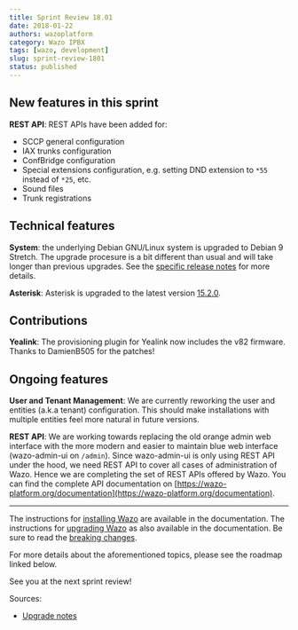 ```yaml
---
title: Sprint Review 18.01
date: 2018-01-22
authors: wazoplatform
category: Wazo IPBX
tags: [wazo, development]
slug: sprint-review-1801
status: published
---
```


## New features in this sprint

**REST API**: REST APIs have been added for:

- SCCP general configuration
- IAX trunks configuration
- ConfBridge configuration
- Special extensions configuration, e.g. setting DND extension to `*55` instead of `*25`, etc.
- Sound files
- Trunk registrations

## Technical features

**System**: the underlying Debian GNU/Linux system is upgraded to Debian 9 Stretch. The upgrade procesure is a bit different than usual and will take longer than previous upgrades. See the [specific release notes](https://wazo.readthedocs.io/en/latest/upgrade/18.01/stretch.html) for more details.

**Asterisk**: Asterisk is upgraded to the latest version [15.2.0](https://downloads.asterisk.org/pub/telephony/asterisk/releases/ChangeLog-15.2.0).

## Contributions

**Yealink**: The provisioning plugin for Yealink now includes the v82 firmware. Thanks to DamienB505 for the patches!

## Ongoing features

**User and Tenant Management**: We are currently reworking the user and entities (a.k.a tenant) configuration. This should make installations with multiple entities feel more natural in future versions.

**REST API**: We are working towards replacing the old orange admin web interface with the more modern and easier to maintain blue web interface (wazo-admin-ui on `/admin`). Since wazo-admin-ui is only using REST API under the hood, we need REST API to cover all cases of administration of Wazo. Hence we are completing the set of REST APIs offered by Wazo. You can find the complete API documentation on [https://wazo-platform.org/documentation](https://wazo-platform.org/documentation).

---

The instructions for [installing Wazo](/uc-doc/installation) are available in the documentation.
The instructions for [upgrading Wazo](/uc-doc/upgrade) as also available in the documentation. Be sure to read the [breaking changes](https://wazo.readthedocs.io/en/wazo-18.01/upgrade/upgrade_notes.html).

For more details about the aforementioned topics, please see the roadmap linked below.

See you at the next sprint review!

<!-- truncate -->

Sources:

- [Upgrade notes](/uc-doc/upgrade/upgrade_notes)
